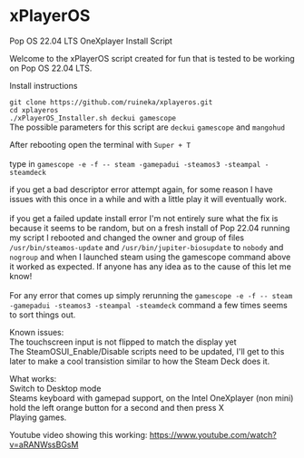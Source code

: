 # xPlayerOS
Pop OS 22.04 LTS OneXplayer Install Script

Welcome to the xPlayerOS script created for fun that is tested to be working on Pop OS 22.04 LTS.

Install instructions

`git clone https://github.com/ruineka/xplayeros.git`\
`cd xplayeros`\
`./xPlayerOS_Installer.sh deckui gamescope`\
The possible parameters for this script are `deckui` `gamescope` and `mangohud`

After rebooting open the terminal with `Super + T`\
\
type in `gamescope -e -f -- steam -gamepadui -steamos3 -steampal -steamdeck`


if you get a bad descriptor error attempt again, for some reason I have issues with this once in a while and with a little play it will eventually work.\
\
if you get a failed update install error I'm not entirely sure what the fix is because it seems to be random, but on a fresh install of Pop 22.04 running my script I rebooted and changed the owner and group of files `/usr/bin/steamos-update` and `/usr/bin/jupiter-biosupdate` to `nobody` and `nogroup` and when I launched steam using the gamescope command above it worked as expected. If anyone has any idea as to the cause of this let me know!\
\
For any error that comes up simply rerunning the `gamescope -e -f -- steam -gamepadui -steamos3 -steampal -steamdeck` command a few times seems to sort things out.

Known issues:\
The touchscreen input is not flipped to match the display yet\
The SteamOSUI_Enable/Disable scripts need to be updated, I'll get to this later to make a cool transistion similar to how the Steam Deck does it.

What works:\
Switch to Desktop mode\
Steams keyboard with gamepad support, on the Intel OneXplayer (non mini) hold the left orange button for a second and then press X\
Playing games.

Youtube video showing this working: https://www.youtube.com/watch?v=aRANWssBGsM
